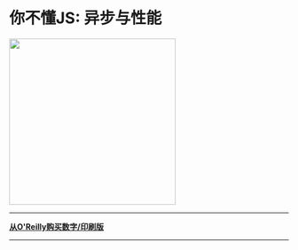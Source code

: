 # 你不懂JS: 异步与性能

<img src="http://static.uv-w.com/You-Dont-Know-JS/async&performance/cover.jpg" width="300">

-----

**[从O'Reilly购买数字/印刷版](http://shop.oreilly.com/product/0636920033752.do)**

-----

